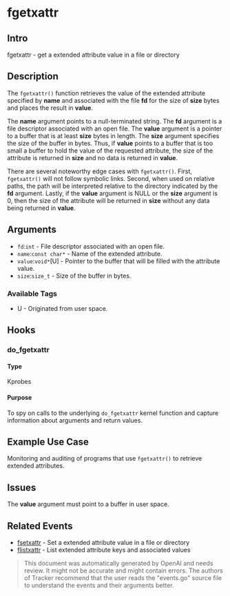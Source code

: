 
# fgetxattr 

## Intro
fgetxattr - get a extended attribute value in a file or directory

## Description
The `fgetxattr()` function retrieves the value of the extended attribute specified by **name** and associated with the file **fd** for the size of **size** bytes and places the result in **value**. 

The **name** argument points to a null-terminated string. The **fd** argument  is a file descriptor associated with an open file. The **value** argument is a pointer to a buffer that is at least **size** bytes in length. The **size** argument specifies the size of the buffer in bytes. Thus, if **value** points to a buffer that is too small a buffer to hold the value of the requested attribute, the size of the attribute is returned in **size** and no data is returned in **value**.

There are several noteworthy edge cases with `fgetxattr()`. First, `fgetxattr()` will not follow symbolic links. Second, when used on relative paths, the path will be interpreted relative to the directory indicated by the **fd** argument. Lastly, if the **value** argument is NULL or the **size** argument is 0, then the size of the attribute will be returned in **size** without any data being returned in **value**.

## Arguments
* `fd`:`int` - File descriptor associated with an open file.
* `name`:`const char*` - Name of the extended attribute. 
* `value`:`void*`[U] - Pointer to the buffer that will be filled with the attribute value. 
* `size`:`size_t` - Size of the buffer in bytes.

### Available Tags
* U - Originated from user space.

## Hooks
### do_fgetxattr
#### Type
Kprobes
#### Purpose
To spy on calls to the underlying `do_fgetxattr` kernel function and capture information about arguments and return values.

## Example Use Case
Monitoring and auditing of programs that use `fgetxattr()` to retrieve extended attributes. 

## Issues
The **value** argument must point to a buffer in user space. 

## Related Events
* [fsetxattr](https://man7.org/linux/man-pages/man2/fsetxattr.2.html) - Set a extended attribute value in a file or directory
* [flistxattr](https://man7.org/linux/man-pages/man2/flistxattr.2.html) - List extended attribute keys and associated values

> This document was automatically generated by OpenAI and needs review. It might
> not be accurate and might contain errors. The authors of Tracker recommend that
> the user reads the "events.go" source file to understand the events and their
> arguments better.
